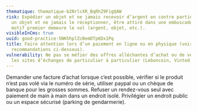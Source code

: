 ```yaml
---
thematique: thematique-b2NrlcXR_BqRhZ9FigQAW
risk: Expédier un objet et ne jamais recevoir d’argent en contre partie, acheter
  un objet et ne jamais le réceptionner, être attiré dans une embuscade dont le
  motif premier demeure le vol (argent, objet, etc.).
visibleInCms: true
uuid: good-practice-5NKhhplZcBemDTp6Dx1Pq
title: Faire attention lors d’un paiement en ligne ou en physique (voir
  recommandations ci-dessous).
vulnerability: Ne pas se méfier des offres alléchantes d’achat ou de vente sur
  les sites d’échanges de particulier à particulier (Leboncoin, Vinted, etc.).
---
```


Demander une facture d’achat lorsque c’est possible, vérifier si le produit n’est pas volé via le numéro de série, utiliser paypal ou un chèque de banque pour les grosses sommes. Refuser un rendez-vous seul avec paiement de main à main dans un endroit isolé. Privilégier un endroit public ou un espace sécurisé (parking de gendarmerie).